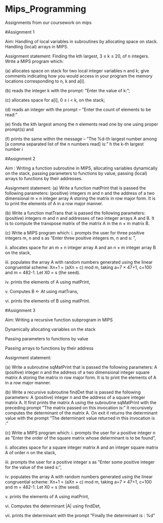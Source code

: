 # Mips_Programming
Assignments from our coursework on mips

#Assignment 1

Aim: Handling of local variables in subroutines by allocating space on stack. Handling (local) arrays
in MIPS.

Assignment statement: Finding the kth largest, 3 ≤ k ≤ 20, of n integers. Write a MIPS program
which:

(a) allocates space on stack for two local integer variables n and k; give comments indicating how
you would access in your program the memory locations corresponding to n, k and a[i].

(b) reads the integer k with the prompt: ”Enter the value of k:”;

(c) allocates space for a[i], 0 ≤ i < k, on the stack;

(d) reads an integer with the prompt – ”Enter the count of elements to be read:”

(e) finds the kth largest among the n elements read one by one using proper prompt(s) and

(f) prints the same within the message – ”The %d-th largest number among [a comma separated
list of the n numbers read] is:” h the k-th largest number i

#Assignment 2

Aim : Writing a function subroutine in MIPS, allocating variables dynamically on the stack, passing
parameters to functions by value, passing (local) arrays to functions by their addresses.

Assignment statement:
(a) Write a function matPrint that is passed the following parameters: (positive) integers m and n
and the address of a two dimensional m × n integer array A storing the matrix in row major
form. It is to print the elements of A in a row major manner.

(b) Write a function matTrans that is passed the following parameters: (positive) integers m and
n and addresses of two integer arrays A and B. It is to compute the transpose matrix of the
matrix A in the n × m matrix B.

(c) Write a MIPS program which:
i. prompts the user for three positive integers m, n and s as ”Enter three positive integers m,
n and s: ”,

ii. allocates space for an m × n integer array A and an n × m integer array B on the stack,

iii. populates the array A with random numbers generated using the linear congruential scheme:
Xn+1 = (aXn + c) mod m, taking a=7 × 47+1, c=100 and m = 482-1.
Let X0 = s (the seed).

iv. prints the elements of A using matPrint,

v. Computes B ← At using matTrans,

vi. prints the elements of B using matPrint.

#Assignment 3

Aim:
Writing a recursive function subprogram in MIPS

Dynamically allocating variables on the stack

Passing parameters to functions by value

Passing arrays to functions by their address

Assignment statement:

(a) Write a subroutine sqMatPrint that is passed the following parameters: A (positive) integer n
and the address of a two dimensional integer square matrix A storing the matrix in row major
form. It is to print the elements of A in a row major manner.

(b) Write a recursive subroutine findDet that is passed the following parameters: A (positive)
integer n and the address of a square integer matrix A.
It first prints the matrix A using the subroutine sqMatPrint with the preceding prompt ”The
matrix passed on this invocation is:”
It recursively computes the determinant of the matrix A. On exit it returns the determinant
value with the prompt ”The determinant value returned in this invocation is :”

(c) Write a MIPS program which:
i. prompts the user for a positive integer n as ”Enter the order of the square matrix whose
determinant is to be found”,

ii. allocates space for a square integer matrix A and an integer square matrix A of order n on
the stack,

iii. prompts the user for a positive integer s as ”Enter some positive integer for the value of the
seed s:”,

iv. populates the array A with random numbers generated using the linear congruential scheme:
Xn+1 = (aXn + c) mod m, taking a=7 × 47+1, c=100 and m = 482-1.
Let X0 = s (the seed).

v. prints the elements of A using matPrint,

vi. Computes the determinant |A| using findDet,

vii. prints the determinant with the prompt ”Finally the determinant is : %d”
